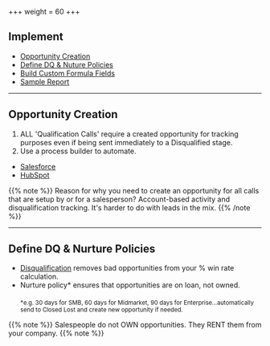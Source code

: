 +++
weight = 60
+++

## Implement

- [Opportunity Creation](#/20)<br>
- [Define DQ & Nuture Policies](#/21)<br>
- [Build Custom Formula Fields](#/22)<br>
- [Sample Report](#/23)<br>

___

## Opportunity Creation

1. ALL 'Qualification Calls' require a created opportunity for tracking purposes even if being sent immediately to a Disqualified stage.
2. Use a process builder to automate.
  - [Salesforce](https://trailhead.salesforce.com/en/content/learn/modules/business_process_automation/process_builder)
  - [HubSpot](https://knowledge.hubspot.com/articles/kcs_article/workflows/how-can-i-create-deals-with-a-workflow)
 
{{% note %}}
 Reason for why you need to create an opportunity for all calls that are setup by or for a salesperson? Account-based activity and disqualification tracking. It's harder to do with leads in the mix. 
{{% /note %}}
 
 ---
 
## Define DQ & Nurture Policies

- [Disqualification](https://www.insightsquared.com/2016/04/the-importance-of-disqualifying-leads/) removes bad opportunities from your % win rate calculation.
- Nurture policy* ensures that opportunities are on loan, not owned.<br><br>
 <small>*e.g. 30 days for SMB, 60 days for Midmarket, 90 days for Enterprise...automatically send to Closed Lost and create new opportunity if needed.</small>
 
{{% note %}}
Salespeople do not OWN opportunities. They RENT them from your company.
{{% note %}}

